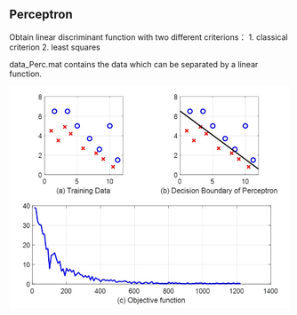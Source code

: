 ## Perceptron

Obtain linear discriminant function  with two different criterions： 1. classical  criterion 2. least squares

data_Perc.mat contains the data which can be separated by a linear function.

![perc](perc.jpg)


